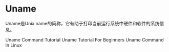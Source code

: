 # Uname

Uname是Unix name的简称，它有助于打印当前运行系统中硬件和软件的系统信息。

<BadgeLink badgeText='Read' colorScheme='yellow' href='https://www.tutorialspoint.com/unix_commands/uname.htm'>Uname Command Tutorial</BadgeLink>
<BadgeLink badgeText='Read' colorScheme='yellow' href='https://www.howtoforge.com/linux-uname-command/'>Uname Tutorial For Beginners</BadgeLink>
<BadgeLink badgeText='Read' colorScheme='yellow' href='https://linuxize.com/post/uname-command-in-linux/'>Uname Command In Linux</BadgeLink>
